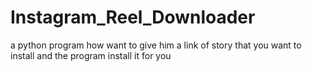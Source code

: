 # Instagram_Reel_Downloader
a python program how want to give him a link of story that you want to install and the program install it for you
